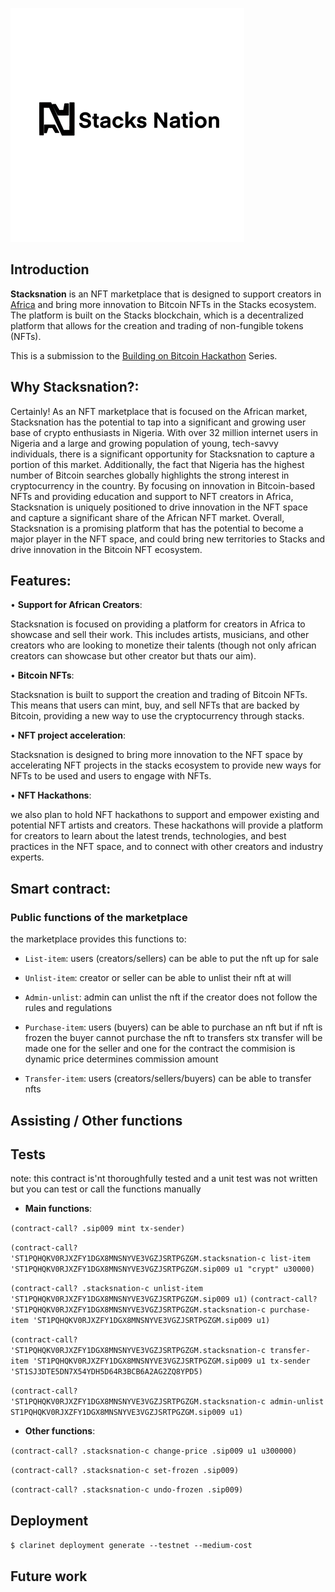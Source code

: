 

![marketplace](Untitled_Artwork_3.png)


## Introduction
**Stacksnation** is an NFT marketplace that is designed to support creators in [Africa](https://en.wikipedia.org/wiki/Africa) and bring more innovation to Bitcoin NFTs in the Stacks ecosystem. The platform is built on the Stacks blockchain, which is a decentralized platform that allows for the creation and trading of non-fungible tokens (NFTs).

This is a submission to the [Building on Bitcoin Hackathon](https://building-on-btc-hack.devpost.com/?ref_content=default&ref_feature=challenge&ref_medium=portfolio) Series.

## Why Stacksnation?:

Certainly! As an NFT marketplace that is focused on the African market, Stacksnation has the potential to tap into a significant and growing user base of crypto enthusiasts in Nigeria. With over 32 million internet users in Nigeria and a large and growing population of young, tech-savvy individuals, there is a significant opportunity for Stacksnation to capture a portion of this market. Additionally, the fact that Nigeria has the highest number of Bitcoin searches globally highlights the strong interest in cryptocurrency in the country. By focusing on innovation in Bitcoin-based NFTs and providing education and support to NFT creators in Africa, Stacksnation is uniquely positioned to drive innovation in the NFT space and capture a significant share of the African NFT market. Overall, Stacksnation is a promising platform that has the potential to become a major player in the NFT space, and could bring new territories to Stacks and drive innovation in the Bitcoin NFT ecosystem.

## Features:

• **Support for African Creators**:

 Stacksnation is focused on providing a platform for creators in Africa to showcase and sell their work. This includes artists, musicians, and other creators who are looking to monetize their talents (though not only african creators can showcase but other creator but thats our aim).

• **Bitcoin NFTs**: 

 Stacksnation is built to support the creation and trading of Bitcoin NFTs. This means that users can mint, buy, and sell NFTs that are backed by Bitcoin, providing a new way to use the cryptocurrency through stacks.

• **NFT project acceleration**:

 Stacksnation is designed to bring more innovation to the NFT space by accelerating NFT projects in the stacks ecosystem to provide new ways for NFTs to be used and users to engage with NFTs.

• **NFT Hackathons**:

we also plan to hold NFT hackathons to support and empower existing and potential NFT artists and creators. These hackathons will provide a platform for creators to learn about the latest trends, technologies, and best practices in the NFT space, and to connect with other creators and industry experts.

## Smart contract:

### Public functions of the marketplace
the marketplace provides this functions to:
 
- `List-item`: users (creators/sellers) can be able to put the nft up for sale

- `Unlist-item`: creator or seller can be able to unlist their nft at will

- `Admin-unlist`: admin can unlist the nft if the creator does not follow the rules and regulations

- `Purchase-item`: users (buyers) can be able to purchase an nft but if nft is frozen the buyer cannot purchase the nft
to transfers stx transfer will be made one for the seller and one for the contract
the commision is dynamic price determines commission amount

- `Transfer-item`: users (creators/sellers/buyers) can be able to transfer nfts


## Assisting / Other functions

## Tests
note: this contract is'nt thoroughfully tested and a unit test was not written but you can test or call the functions manually

- **Main functions**:

`(contract-call? .sip009 mint tx-sender)`

`(contract-call? 'ST1PQHQKV0RJXZFY1DGX8MNSNYVE3VGZJSRTPGZGM.stacksnation-c list-item  'ST1PQHQKV0RJXZFY1DGX8MNSNYVE3VGZJSRTPGZGM.sip009 u1 "crypt" u30000)`

`(contract-call? .stacksnation-c unlist-item 'ST1PQHQKV0RJXZFY1DGX8MNSNYVE3VGZJSRTPGZGM.sip009 u1)`
`(contract-call? 'ST1PQHQKV0RJXZFY1DGX8MNSNYVE3VGZJSRTPGZGM.stacksnation-c purchase-item 'ST1PQHQKV0RJXZFY1DGX8MNSNYVE3VGZJSRTPGZGM.sip009 u1)`

`(contract-call? 'ST1PQHQKV0RJXZFY1DGX8MNSNYVE3VGZJSRTPGZGM.stacksnation-c transfer-item 'ST1PQHQKV0RJXZFY1DGX8MNSNYVE3VGZJSRTPGZGM.sip009 u1 tx-sender 'ST1SJ3DTE5DN7X54YDH5D64R3BCB6A2AG2ZQ8YPD5)`

`(contract-call? 'ST1PQHQKV0RJXZFY1DGX8MNSNYVE3VGZJSRTPGZGM.stacksnation-c admin-unlist ST1PQHQKV0RJXZFY1DGX8MNSNYVE3VGZJSRTPGZGM.sip009 u1)`

- **Other functions**:

`(contract-call? .stacksnation-c change-price .sip009 u1 u300000)`

`(contract-call? .stacksnation-c set-frozen .sip009)`

`(contract-call? .stacksnation-c undo-frozen .sip009)`


## Deployment

`$ clarinet deployment generate --testnet --medium-cost`

## Future work